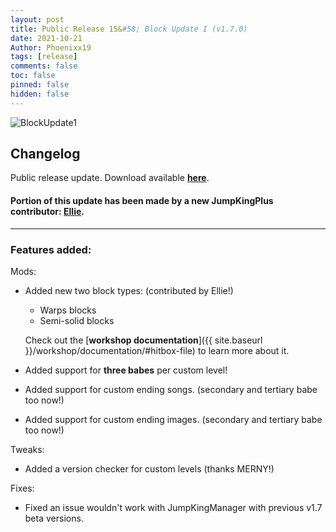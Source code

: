 ```yaml
---
layout: post
title: Public Release 15&#58; Block Update I (v1.7.0)
date: 2021-10-21
Author: Phoenixx19
tags: [release]
comments: false
toc: false
pinned: false
hidden: false
---
```


![BlockUpdate1](https://github.com/JumpKingPlus/JumpKingPlus.github.io/raw/www/images/Banner170.png)

## Changelog

Public release update.
Download available [**here**](https://github.com/JumpKingPlus/JumpKingPlus/releases/tag/v1.7.0). <!-- more -->

#### Portion of this update has been made by a new JumpKingPlus contributor: [**Ellie**](https://twitter.com/TailsInABall).

---

### Features added:
Mods:
- Added new two block types: (contributed by Ellie!)
    - Warps blocks
    - Semi-solid blocks
    
    Check out the [**workshop documentation**]({{ site.baseurl }}/workshop/documentation/#hitbox-file) to learn more about it.

- Added support for **three babes** per custom level!
- Added support for custom ending songs. (secondary and tertiary babe too now!)
- Added support for custom ending images. (secondary and tertiary babe too now!)

Tweaks:
- Added a version checker for custom levels (thanks MERNY!)

Fixes:
- Fixed an issue wouldn't work with JumpKingManager with previous v1.7 beta versions.